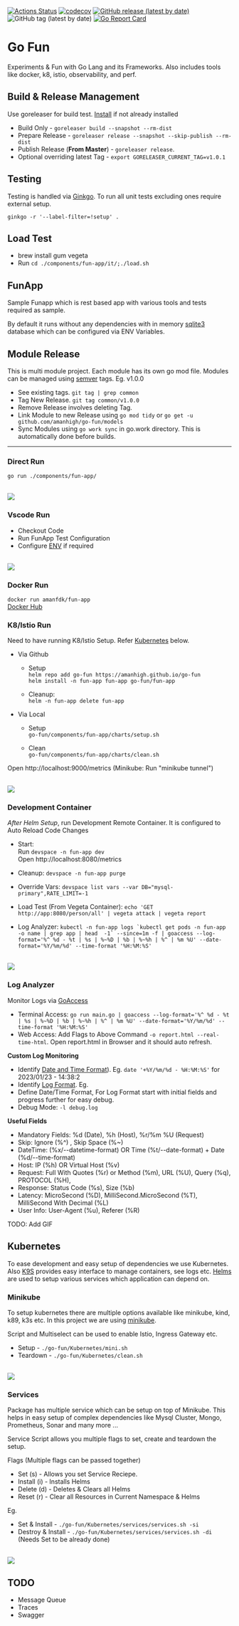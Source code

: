 [![Actions Status](https://github.com/amanhigh/go-fun/workflows/Build/badge.svg)](https://github.com/amanhigh/go-fun/actions)
[![codecov](https://codecov.io/gh/amanhigh/go-fun/branch/master/graph/badge.svg)](https://codecov.io/gh/amanhigh/go-fun)
[![GitHub release (latest by date)](https://img.shields.io/github/v/release/amanhigh/go-fun)](https://github.com/amanhigh/go-fun/releases)
![GitHub tag (latest by date)](https://img.shields.io/github/v/tag/amanhigh/go-fun)
[![Go Report Card](https://goreportcard.com/badge/github.com/amanhigh/go-fun)](https://goreportcard.com/report/github.com/amanhigh/go-fun)


# Go Fun
Experiments & Fun  with Go Lang and its Frameworks. Also includes tools like docker, k8, istio, observability, and perf.

## Build & Release Management
Use goreleaser for build test. [Install](https://goreleaser.com/install/) if not already installed

* Build Only - `goreleaser build --snapshot --rm-dist`
* Prepare Release - `goreleaser release --snapshot --skip-publish --rm-dist`
* Publish Release (**From Master**) - `goreleaser release`.
* Optional overriding latest Tag - `export GORELEASER_CURRENT_TAG=v1.0.1`

## Testing
Testing is handled via [Ginkgo](https://github.com/onsi/ginkgo). To run all unit tests excluding ones require external setup.

`ginkgo -r '--label-filter=!setup' .`

## Load Test
* brew install gum vegeta
* Run `cd ./components/fun-app/it/;./load.sh`

## FunApp
Sample Funapp which is rest based app with various tools and tests required as sample.

By default it runs without any dependencies with in memory [sqlite3](https://github.com/mattn/go-sqlite3) database which can be configured via ENV Variables.

## Module Release
This is multi module project. Each module has its own go mod file. Modules can be managed using [semver](https://semver.org/) tags. Eg. v1.0.0

* See existing tags. `git tag | grep common`
* Tag New Release. `git tag common/v1.0.0`
* Remove Release involves deleting Tag.
* Link Module to new Release using `go mod tidy` or `go get -u github.com/amanhigh/go-fun/models`
* Sync Modules using `go work sync` in go.work directory. This is automatically done before builds.

------
### Direct Run
`go run ./components/fun-app/` 

<br/> ![](common/images/fun-app/go-run.gif)

### Vscode Run
* Checkout Code
* Run FunApp Test Configuration
* Configure [ENV](components/fun-app/.env) if required

<br/> ![](common/images/fun-app/vscode-run.gif)

### Docker Run
`docker run amanfdk/fun-app`
<br/>
[Docker Hub](https://hub.docker.com/r/amanfdk/fun-app)


### K8/Istio Run
Need to have running K8/Istio Setup. Refer [Kubernetes](#Kubernetes) below.

* Via Github
    * Setup <br/>
    `helm repo add go-fun https://amanhigh.github.io/go-fun` <br/>
    `helm install -n fun-app fun-app go-fun/fun-app` <br/>

    * Cleanup: <br/>
    `helm -n fun-app delete fun-app`

* Via Local
    * Setup <br/>
    `go-fun/components/fun-app/charts/setup.sh`
    
    * Clean <br/>
    `go-fun/components/fun-app/charts/clean.sh`


    
Open http://localhost:9000/metrics (Minikube: Run "minikube tunnel")


<br/> ![](common/images/fun-app/helm.gif)

### Development Container
 *After Helm Setup*, run Development Remote Container.
 It is configured to Auto Reload Code Changes

* Start:<br/>
    Run `devspace -n fun-app dev` <br/>
    Open http://localhost:8080/metrics

* Cleanup: `devspace -n fun-app purge` <br/>

* Override Vars:  `devspace list vars --var DB="mysql-primary",RATE_LIMIT=-1`

* Load Test (From Vegeta Container):  `echo 'GET http://app:8080/person/all' | vegeta attack | vegeta report`

* Log Analyzer: ``kubectl -n fun-app logs `kubectl get pods -n fun-app -o name | grep app | head  -1` --since=1m -f | goaccess --log-format='%^ %d - %t | %s | %~%D | %b | %~%h | %^ | %m %U' --date-format='%Y/%m/%d' --time-format '%H:%M:%S'``


<br/> ![](common/images/fun-app/devcode.gif)

### Log Analyzer
Monitor Logs via [GoAccess](https://github.com/allinurl/goaccess)

* Terminal Access: `go run main.go | goaccess --log-format='%^ %d - %t | %s | %~%D | %b | %~%h | %^ | %m %U' --date-format='%Y/%m/%d' --time-format '%H:%M:%S'`
* Web Access: Add Flags to Above Command `-o report.html --real-time-html`. Open report.html in Browser and it should auto refresh.

**Custom Log Monitoring**
- Identify [Date and Time Format](https://www.freebsd.org/cgi/man.cgi?query=strftime&sektion=3)). Eg. `date '+%Y/%m/%d - %H:%M:%S'` for 2023/01/23 - 14:38:2
- Identify [Log Format](https://goaccess.io/man#custom-log). Eg. 
- Define Date/Time Format, For Log Format start with initial fields and progress further for easy debug.
- Debug Mode: `-l debug.log`

**Useful Fields**
- Mandatory Fields: %d (Date), %h (Host), %r/%m %U (Request)
- Skip: Ignore (%^) , Skip Space (%~)
- DateTime: (%x/--datetime-format) OR Time (%t/--date-format) + Date (%d/--time-format)
- Host: IP (%h) OR Virtual Host (%v)
- Request: Full With Quotes (%r) or Method (%m), URL (%U), Query (%q), PROTOCOL (%H),
- Response: Status Code (%s), Size (%b)
- Latency: MicroSecond (%D), MilliSecond.MicroSecond (%T), MilliSecond With Decimal (%L)
- User Info: User-Agent (%u), Referer (%R)

TODO: Add GIF

## Kubernetes
To ease development and easy setup of dependencies we use Kubernetes. Also [K9S](https://github.com/derailed/k9s) provides easy interface to manage containers, see logs etc. [Helms](https://github.com/helm/helm) are used to setup various services which application can depend on.

### Minikube
To setup kubernetes there are multiple options available like minikube, kind, k89, k3s etc. In this project we are using [minikube](https://minikube.sigs.k8s.io/docs/).


Script and Multiselect can be used to enable Istio, Ingress Gateway etc.
* Setup - `./go-fun/Kubernetes/mini.sh`
* Teardown - `./go-fun/Kubernetes/clean.sh`

<br/> ![](common/images/fun-app/minikube.gif)

### Services
Package has multiple service which can be setup on top of Minikube. This helps in easy setup of complex dependencies like Mysql Cluster, Mongo, Prometheus, Sonar and many more ...

Service Script allows you multiple flags to set, create and teardown the setup.

Flags (Multiple flags can be passed together)
* Set (s) - Allows you set Service Reciepe.
* Install (i) - Installs Helms
* Delete (d) - Deletes & Clears all Helms
* Reset (r) - Clear all Resources in Current Namespace & Helms

Eg.
* Set & Install - `./go-fun/Kubernetes/services/services.sh -si`
* Destroy & Install - `./go-fun/Kubernetes/services/services.sh -di` </br>
(Needs Set to be already done)

<br/> ![](common/images/fun-app/k8-service.gif)


## TODO
- Message Queue
- Traces
- Swagger